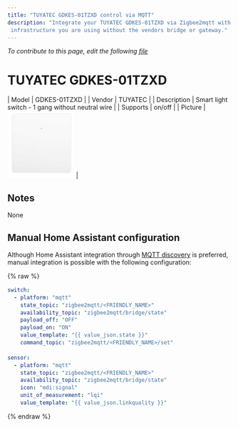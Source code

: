 ```yaml
---
title: "TUYATEC GDKES-01TZXD control via MQTT"
description: "Integrate your TUYATEC GDKES-01TZXD via Zigbee2mqtt with whatever smart home
 infrastructure you are using without the vendors bridge or gateway."
---
```


*To contribute to this page, edit the following
[file](https://github.com/Koenkk/zigbee2mqtt.io/blob/master/docs/devices/GDKES-01TZXD.md)*

# TUYATEC GDKES-01TZXD

| Model | GDKES-01TZXD  |
| Vendor  | TUYATEC  |
| Description | Smart light switch - 1 gang without neutral wire |
| Supports | on/off |
| Picture | ![TUYATEC GDKES-01TZXD](../images/devices/GDKES-01TZXD.jpg) |

## Notes

None

## Manual Home Assistant configuration
Although Home Assistant integration through [MQTT discovery](../integration/home_assistant) is preferred,
manual integration is possible with the following configuration:


{% raw %}
```yaml
switch:
  - platform: "mqtt"
    state_topic: "zigbee2mqtt/<FRIENDLY_NAME>"
    availability_topic: "zigbee2mqtt/bridge/state"
    payload_off: "OFF"
    payload_on: "ON"
    value_template: "{{ value_json.state }}"
    command_topic: "zigbee2mqtt/<FRIENDLY_NAME>/set"

sensor:
  - platform: "mqtt"
    state_topic: "zigbee2mqtt/<FRIENDLY_NAME>"
    availability_topic: "zigbee2mqtt/bridge/state"
    icon: "mdi:signal"
    unit_of_measurement: "lqi"
    value_template: "{{ value_json.linkquality }}"
```
{% endraw %}


